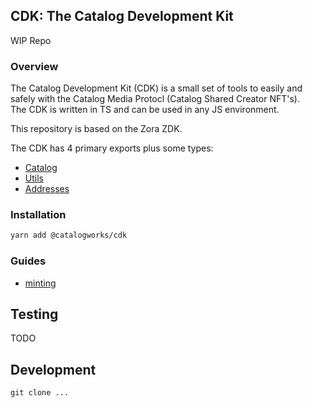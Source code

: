 ## CDK: The Catalog Development Kit

WIP Repo

### Overview

The Catalog Development Kit (CDK) is a small set of tools to easily and safely with the Catalog Media Protocl (Catalog Shared Creator NFT's).  
The CDK is written in TS and can be used in any JS environment.

This repository is based on the Zora ZDK.

The CDK has 4 primary exports plus some types:

- [Catalog]()
- [Utils]()
- [Addresses]()


### Installation

```bash
yarn add @catalogworks/cdk
```

### Guides

- [minting]()



## Testing

TODO

## Development

`git clone ...`
